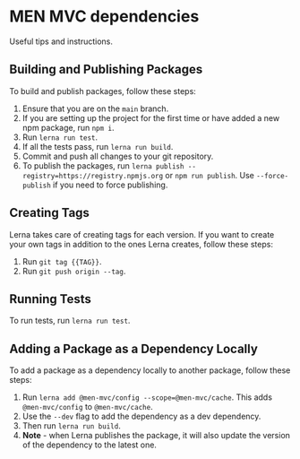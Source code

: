 # MEN MVC dependencies

Useful tips and instructions.

## Building and Publishing Packages

To build and publish packages, follow these steps:

1. Ensure that you are on the `main` branch.
2. If you are setting up the project for the first time or have added a new npm package, run `npm i`.
3. Run `lerna run test`.
4. If all the tests pass, run `lerna run build`.
5. Commit and push all changes to your git repository.
6. To publish the packages, run `lerna publish --registry=https://registry.npmjs.org` or `npm run publish`. Use `--force-publish` if you need to force publishing.

## Creating Tags

Lerna takes care of creating tags for each version. If you want to create your own tags in addition to the ones Lerna creates, follow these steps:

1. Run `git tag {{TAG}}`.
2. Run `git push origin --tag`.

## Running Tests

To run tests, run `lerna run test`.

## Adding a Package as a Dependency Locally

To add a package as a dependency locally to another package, follow these steps:

1. Run `lerna add @men-mvc/config --scope=@men-mvc/cache`. This adds `@men-mvc/config` to `@men-mvc/cache`.
2. Use the `--dev` flag to add the dependency as a dev dependency.
3. Then run `lerna run build`.
4. **Note** - when Lerna publishes the package, it will also update the version of the dependency to the latest one.
